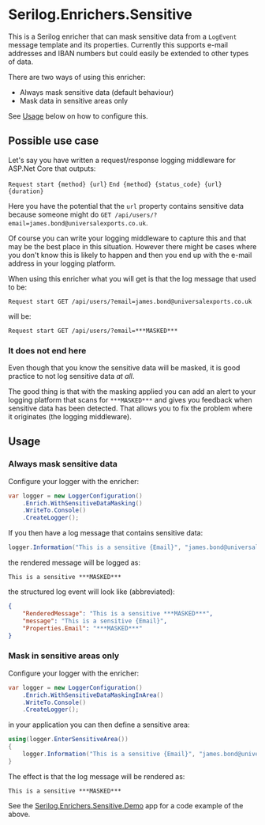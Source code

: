 # Serilog.Enrichers.Sensitive

This is a Serilog enricher that can mask sensitive data from a `LogEvent` message template and its properties. Currently this supports e-mail addresses and IBAN numbers but could easily be extended to other types of data.

There are two ways of using this enricher:

- Always mask sensitive data (default behaviour)
- Mask data in sensitive areas only

See [Usage](#usage) below on how to configure this.

## Possible use case

Let's say you have written a request/response logging middleware for ASP.Net Core that outputs:

`Request start {method} {url}`
`End {method} {status_code} {url} {duration}`

Here you have the potential that the `url` property contains sensitive data because someone might do `GET /api/users/?email=james.bond@universalexports.co.uk`.

Of course you can write your logging middleware to capture this and that may be the best place in this situation. However there might be cases where you don't know this is likely to happen and then you end up with the e-mail address in your logging platform.

When using this enricher what you will get is that the log message that used to be:

`Request start GET /api/users/?email=james.bond@universalexports.co.uk`

will be:

`Request start GET /api/users/?email=***MASKED***`

### It does not end here

Even though that you know the sensitive data will be masked, it is good practice to not log sensitive data *at all*.

The good thing is that with the masking applied you can add an alert to your logging platform that scans for `***MASKED***` and gives you feedback when sensitive data has been detected. That allows you to fix the problem where it originates (the logging middleware).

## Usage

### Always mask sensitive data

Configure your logger with the enricher:

```csharp
var logger = new LoggerConfiguration()
    .Enrich.WithSensitiveDataMasking()
    .WriteTo.Console()
    .CreateLogger();
```

If you then have a log message that contains sensitive data:

```csharp
logger.Information("This is a sensitive {Email}", "james.bond@universalexports.co.uk");
```

the rendered message will be logged as:

`This is a sensitive ***MASKED***`

the structured log event will look like (abbreviated):

```json
{
    "RenderedMessage": "This is a sensitive ***MASKED***",
    "message": "This is a sensitive {Email}",
    "Properties.Email": "***MASKED***"
}
```

### Mask in sensitive areas only

Configure your logger with the enricher:

```csharp
var logger = new LoggerConfiguration()
    .Enrich.WithSensitiveDataMaskingInArea()
    .WriteTo.Console()
    .CreateLogger();
```

in your application you can then define a sensitive area:

```csharp
using(logger.EnterSensitiveArea())
{
    logger.Information("This is a sensitive {Email}", "james.bond@universalexports.co.uk");
}
```

The effect is that the log message will be rendered as:

`This is a sensitive ***MASKED***`

See the [Serilog.Enrichers.Sensitive.Demo](src/Serilog.Enrichers.Sensitive.Demo/Program.cs) app for a code example of the above.
